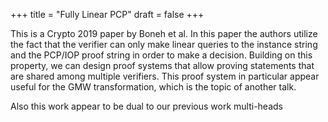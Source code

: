 +++
title = "Fully Linear PCP"
draft = false
+++

This is a Crypto 2019 paper by Boneh et al. In this paper the authors
utilize the fact that the verifier can only make linear queries to the
instance string and the PCP/IOP proof string in order to make a
decision. Building on this property, we can design proof systems that
allow proving statements that are shared among multiple verifiers.
This proof system in particular appear useful for the GMW transformation,
which is the topic of another talk.

Also this work appear to be dual to our previous work
multi-heads
